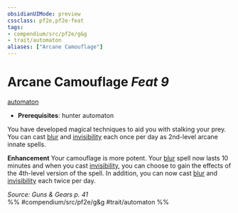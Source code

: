 ```yaml
---
obsidianUIMode: preview
cssclass: pf2e,pf2e-feat
tags:
- compendium/src/pf2e/g&g
- trait/automaton
aliases: ["Arcane Camouflage"]
---
```

# Arcane Camouflage  *Feat 9*  
[automaton](automaton-g-g.md "Automaton Ancestry & Heritage Trait")  

- **Prerequisites**: hunter automaton

You have developed magical techniques to aid you with stalking your prey. You can cast [blur](blur.md) and [invisibility](Reference/Compendium/Spells/invisibility.md) each once per day as 2nd-level arcane innate spells.

**Enhancement** Your camouflage is more potent. Your [blur](blur.md) spell now lasts 10 minutes and when you cast [invisibility](Reference/Compendium/Spells/invisibility.md), you can choose to gain the effects of the 4th-level version of the spell. In addition, you can now cast [blur](blur.md) and [invisibility](Reference/Compendium/Spells/invisibility.md) each twice per day.

*Source: Guns & Gears p. 41*  
%% #compendium/src/pf2e/g&g #trait/automaton %%